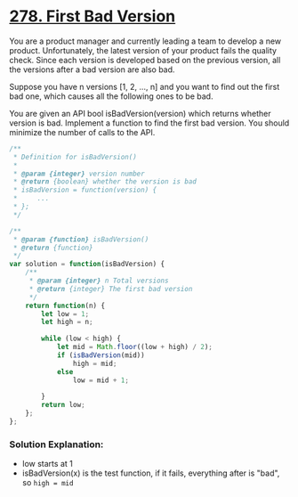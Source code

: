 # [278. First Bad Version](https://leetcode.com/problems/first-bad-version/?envType=study-plan&id=algorithm-i)

You are a product manager and currently leading a team to develop a new product. Unfortunately, the latest version of your product fails the quality check. Since each version is developed based on the previous version, all the versions after a bad version are also bad.

Suppose you have n versions [1, 2, ..., n] and you want to find out the first bad one, which causes all the following ones to be bad.

You are given an API bool isBadVersion(version) which returns whether version is bad. Implement a function to find the first bad version. You should minimize the number of calls to the API.

```javascript
/**
 * Definition for isBadVersion()
 * 
 * @param {integer} version number
 * @return {boolean} whether the version is bad
 * isBadVersion = function(version) {
 *     ...
 * };
 */

/**
 * @param {function} isBadVersion()
 * @return {function}
 */
var solution = function(isBadVersion) {
    /**
     * @param {integer} n Total versions
     * @return {integer} The first bad version
     */
    return function(n) {
        let low = 1;
        let high = n;
        
        while (low < high) {
            let mid = Math.floor((low + high) / 2);
            if (isBadVersion(mid))
                high = mid;
            else
                low = mid + 1;
        
        }
        return low;
    };
};
```

### Solution Explanation:

- low starts at 1
- isBadVersion(x) is the test function, if it fails, everything after is "bad", so `high = mid`

